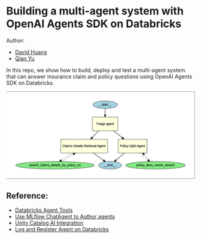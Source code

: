 # Building a multi-agent system with OpenAI Agents SDK on Databricks

Author: 
* [David Huang](https://www.linkedin.com/in/davidihuang/)
* [Qian Yu](https://www.linkedin.com/in/qyupublic/)

In this repo, we show how to build, deploy and test a multi-agent system that can answer insurance claim and policy questions using OpenAI Agents SDK on Databricks.

![image](./imgs/insurance_chat_agent.png)


## Reference:

* [Databricks Agent Tools](https://docs.databricks.com/aws/en/generative-ai/agent-framework/agent-tool)
* [Use MLflow ChatAgent to Author agents](https://docs.databricks.com/aws/en/generative-ai/agent-framework/author-agent#-use-chatagent-to-author-agents)
* [Unity Catalog AI Integration](https://github.com/unitycatalog/unitycatalog/tree/main/ai/integrations)
* [Log and Register Agent on Databricks](https://docs.databricks.com/aws/en/generative-ai/agent-framework/log-agent)